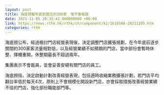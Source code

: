 ```yaml
---
layout: post
title: 海底撈擬年底前關店約300家　惟不會裁員
date: 2021-11-05 20:32:42.000000000 +08:00
link: https://news.rthk.hk/rthk/ch/component/k2/1618580-20211105.htm
categories: rthk
---
```


海底撈公布，經過檢討門店經營表現後，決定調整門店擴張規劃，在今年底前逐步關閉約300家客流量相對低，以及經營業績不如預期的門店，當中部份會暫時休整、擇機重開，休整期最長不超過兩年。

集團表示不會裁員，並會妥善安頓有關門店的員工。

海底撈指，決定啟動計劃改善經營表現，包括適時收縮業務擴張計劃，若門店平均翻台率低於每天4次，原則上不會規模化開設新門店，亦會採取措施改善經營業績不佳的門店，強化部份職能部門等。
